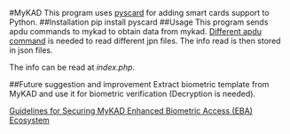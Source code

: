 #MyKAD
This program uses [pyscard](https://pyscard.sourceforge.io/) for adding smart cards support to Python.
##Installation
pip install pyscard
##Usage
This program sends apdu commands to mykad to obtain data from mykad. [Different apdu command](http://forum.lowyat.net/index.php?showtopic=355950&view=findpost&p=11151482) is needed to read different jpn files. The info read is then stored in json files.

The info can be read at *index.php*.

##Future suggestion and improvement
Extract biometric template from MyKAD and use it for biometric verification (Decryption is needed).

[Guidelines for Securing MyKAD Enhanced Biometric Access (EBA) Ecosystem](https://www.cybersecurity.my/data/content_files/56/2079.pdf)
